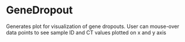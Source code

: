 # GeneDropout
Generates plot for visualization of gene dropouts. User can mouse-over data points to see sample ID and CT values plotted on x and y axis
